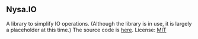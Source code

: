 ## Nysa.IO
A library to simplify IO operations.
(Although the library is in use, it is largely a placeholder at this time.)
The source code is [here](https://github.com/slowsigma/Nysa/tree/master/Nysa.IO "github").
License: [MIT](https://mit-license.org/ "MIT")